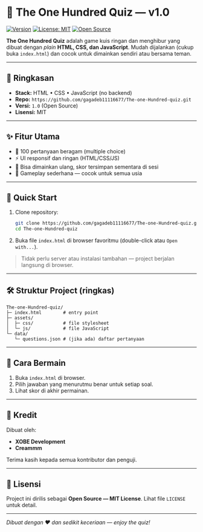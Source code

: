 # 🎯 The One Hundred Quiz — v1.0

[![Version](https://img.shields.io/badge/version-1.0-blue)](https://github.com/gagadeb11116677/The-one-Hundred-quiz)
[![License: MIT](https://img.shields.io/badge/License-MIT-yellow.svg)](LICENSE)
[![Open Source](https://img.shields.io/badge/open--source-yes-green.svg)](https://github.com/gagadeb11116677/The-one-Hundred-quiz)

**The One Hundred Quiz** adalah game kuis ringan dan menghibur yang dibuat dengan *plain* **HTML, CSS, dan JavaScript**. Mudah dijalankan (cukup buka `index.html`) dan cocok untuk dimainkan sendiri atau bersama teman.

---

## 📖 Ringkasan

* **Stack:** HTML • CSS • JavaScript (no backend)
* **Repo:** `https://github.com/gagadeb11116677/The-one-Hundred-quiz.git`
* **Versi:** `1.0` (Open Source)
* **Lisensi:** MIT

---

## ✨ Fitur Utama

* 🧠 100 pertanyaan beragam (multiple choice)
* ⚡ UI responsif dan ringan (HTML/CSS/JS)
* 🔄 Bisa dimainkan ulang, skor tersimpan sementara di sesi
* 🎯 Gameplay sederhana — cocok untuk semua usia

---

## 🚀 Quick Start

1. Clone repository:

   ```bash
   git clone https://github.com/gagadeb11116677/The-one-Hundred-quiz.git
   cd The-one-Hundred-quiz
   ```
2. Buka file `index.html` di browser favoritmu (double-click atau `Open with...`).

> Tidak perlu server atau instalasi tambahan — project berjalan langsung di browser.

---

## 🛠 Struktur Project (ringkas)

```
The-one-Hundred-quiz/
├─ index.html        # entry point
├─ assets/
│  ├─ css/           # file stylesheet
│  └─ js/            # file JavaScript
└─ data/
   └─ questions.json # (jika ada) daftar pertanyaan
```

---

## 🧩 Cara Bermain

1. Buka `index.html` di browser.
2. Pilih jawaban yang menurutmu benar untuk setiap soal.
3. Lihat skor di akhir permainan.

---

## 🤝 Kredit

Dibuat oleh:

* **XOBE Development**
* **Creammm**

Terima kasih kepada semua kontributor dan penguji.

---

## 📜 Lisensi

Project ini dirilis sebagai **Open Source — MIT License**. Lihat file `LICENSE` untuk detail.

---

*Dibuat dengan ❤️ dan sedikit keceriaan — enjoy the quiz!*
